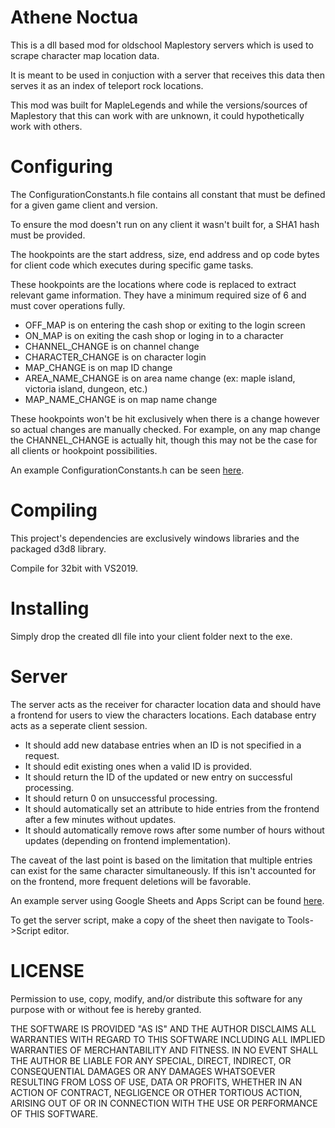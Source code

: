 # Athene Noctua
This is a dll based mod for oldschool Maplestory servers which is used to scrape character map location data.

It is meant to be used in conjuction with a server that receives this data then serves it as an index of teleport rock locations.

This mod was built for MapleLegends and while the versions/sources of Maplestory that this can work with are unknown, it could hypothetically work with others.

# Configuring
The ConfigurationConstants.h file contains all constant that must be defined for a given game client and version.

To ensure the mod doesn't run on any client it wasn't built for, a SHA1 hash must be provided.

The hookpoints are the start address, size, end address and op code bytes for client code which executes during specific game tasks.

These hookpoints are the locations where code is replaced to extract relevant game information. 
They have a minimum required size of 6 and must cover operations fully.

* OFF_MAP is on entering the cash shop or exiting to the login screen
* ON_MAP is on exiting the cash shop or loging in to a character
* CHANNEL_CHANGE is on channel change
* CHARACTER_CHANGE is on character login
* MAP_CHANGE is on map ID change
* AREA_NAME_CHANGE is on area name change (ex: maple island, victoria island, dungeon, etc.)
* MAP_NAME_CHANGE is on map name change

These hookpoints won't be hit exclusively when there is a change however so actual changes are manually checked.
For example, on any map change the CHANNEL_CHANGE is actually hit, though this may not be the case for all clients or hookpoint possibilities.

An example ConfigurationConstants.h can be seen [here](https://drive.google.com/file/d/1KEMAgNg8IbhrFRHXzklYVnxt2jsiqcUs/view).

# Compiling
This project's dependencies are exclusively windows libraries and the packaged d3d8 library.

Compile for 32bit with VS2019.

# Installing
Simply drop the created dll file into your client folder next to the exe.

# Server
The server acts as the receiver for character location data and should have a frontend for users to view the characters locations. Each database entry acts as a seperate client session.
* It should add new database entries when an ID is not specified in a request. 
* It should edit existing ones when a valid ID is provided. 
* It should return the ID of the updated or new entry on successful processing.
* It should return 0 on unsuccessful processing.
* It should automatically set an attribute to hide entries from the frontend after a few minutes without updates.
* It should automatically remove rows after some number of hours without updates (depending on frontend implementation).

The caveat of the last point is based on the limitation that multiple entries can exist for the same character simultaneously. If this isn't accounted for on the frontend, more frequent deletions will be favorable.

An example server using Google Sheets and Apps Script can be found [here](https://docs.google.com/spreadsheets/d/1j0O5MKdWuDezclsS6xD2Soje6PHYGriu9NWVrOV_dFs/edit#gid=584115897).

To get the server script, make a copy of the sheet then navigate to Tools->Script editor.

# LICENSE 
Permission to use, copy, modify, and/or distribute this software for any purpose with or without fee is hereby granted.

THE SOFTWARE IS PROVIDED "AS IS" AND THE AUTHOR DISCLAIMS ALL WARRANTIES WITH REGARD TO THIS SOFTWARE INCLUDING ALL IMPLIED WARRANTIES OF MERCHANTABILITY AND FITNESS. IN NO EVENT SHALL THE AUTHOR BE LIABLE FOR ANY SPECIAL, DIRECT, INDIRECT, OR CONSEQUENTIAL DAMAGES OR ANY DAMAGES WHATSOEVER RESULTING FROM LOSS OF USE, DATA OR PROFITS, WHETHER IN AN ACTION OF CONTRACT, NEGLIGENCE OR OTHER TORTIOUS ACTION, ARISING OUT OF OR IN CONNECTION WITH THE USE OR PERFORMANCE OF THIS SOFTWARE.
